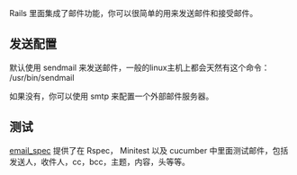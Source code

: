 Rails 里面集成了邮件功能，你可以很简单的用来发送邮件和接受邮件。


## 发送配置

默认使用 sendmail 来发送邮件，一般的linux主机上都会天然有这个命令：
/usr/bin/sendmail

如果没有，你可以使用 smtp 来配置一个外部邮件服务器。

## 测试

[email_spec](https://github.com/bmabey/email-spec/) 提供了在 Rspec，
Minitest 以及 cucumber 中里面测试邮件，包括发送人，收件人，cc，bcc，主题，内容，头等等。
